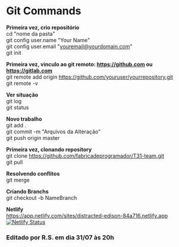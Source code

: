 # Git Commands

**Primeira vez, crio repositório**  
cd "nome da pasta"  
git config user.name "Your Name"  
git config user.email "youremail@yourdomain.com"  
git init  

**Primeira vez, vinculo ao git remoto: https://github.com ou https://gitlab.com**  
git remote add origin https://github.com/youruser/yourrepository.git  
git remote -v  

**Ver situação**  
git log  
git status  

**Novo trabalho**  
git add .  
git commit -m "Arquivos da Alteração"  
git push origin master  

**Primeira vez, clonando repository**  
git clone https://github.com/fabricadeprogramador/T31-team.git  
git pull  

**Resolvendo conflitos**  
git merge  

**Criando Branchs**  
git checkout -b NameBranch

**Netlify**  
https://app.netlify.com/sites/distracted-edison-84a716.netlify.app  
[![Netlify Status](https://api.netlify.com/api/v1/badges/60321456-235e-477b-87af-243532a60461/deploy-status)](https://app.netlify.com/sites/distracted-edison-84a716/deploys)
### Editado por R.S. em **dia 31/07 às 20h**
